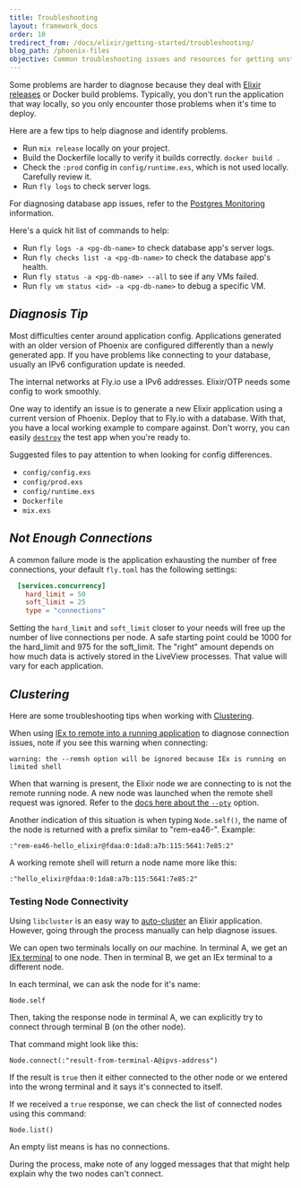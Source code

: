 ```yaml
---
title: Troubleshooting
layout: framework_docs
order: 10
tredirect_from: /docs/elixir/getting-started/troubleshooting/
blog_path: /phoenix-files
objective: Common troubleshooting issues and resources for getting unstuck.
---
```


Some problems are harder to diagnose because they deal with [Elixir releases](https://hexdocs.pm/mix/master/Mix.Tasks.Release.html) or Docker build problems. Typically, you don't run the application that way locally, so you only encounter those problems when it's time to deploy.

Here are a few tips to help diagnose and identify problems.

- Run `mix release` locally on your project.
- Build the Dockerfile locally to verify it builds correctly. `docker build .`
- Check the `:prod` config in `config/runtime.exs`, which is not used locally. Carefully review it.
- Run `fly logs` to check server logs.

For diagnosing database app issues, refer to the [Postgres Monitoring](/docs/reference/postgres/#monitoring) information.

Here's a quick hit list of commands to help:

- Run `fly logs -a <pg-db-name>` to check database app's server logs.
- Run `fly checks list -a <pg-db-name>` to check the database app's health.
- Run `fly status -a <pg-db-name> --all` to see if any VMs failed.
- Run `fly vm status <id> -a <pg-db-name>` to debug a specific VM.

## _Diagnosis Tip_

Most difficulties center around application config. Applications generated with an older version of Phoenix are configured differently than a newly generated app. If you have problems like connecting to your database, usually an IPv6 configuration update is needed.

The internal networks at Fly.io use a IPv6 addresses. Elixir/OTP needs some config to work smoothly.

One way to identify an issue is to generate a new Elixir application using a current version of Phoenix. Deploy that to Fly.io with a database. With that, you have a local working example to compare against. Don't worry, you can easily [`destroy`](/docs/flyctl/destroy/) the test app when you're ready to.

Suggested files to pay attention to when looking for config differences.

- `config/config.exs`
- `config/prod.exs`
- `config/runtime.exs`
- `Dockerfile`
- `mix.exs`


## _Not Enough Connections_

A common failure mode is the application exhausting the number of free connections, your default `fly.toml` has the following settings:
```toml
  [services.concurrency]
    hard_limit = 50
    soft_limit = 25
    type = "connections"
```

Setting the `hard_limit` and `soft_limit` closer to your needs will free up the number of live connections per node. A safe starting point could be 1000 for the hard_limit and 975 for the soft_limit. The "right" amount depends on how much data is actively stored in the LiveView processes. That value will vary for each application.

## _Clustering_

Here are some troubleshooting tips when working with [Clustering](/docs/elixir/the-basics/clustering/).

When using [IEx to remote into a running application](./iex-into-running-app) to diagnose connection issues, note if you see this warning when connecting:

```
warning: the --remsh option will be ignored because IEx is running on limited shell
```

When that warning is present, the Elixir node we are connecting to is not the remote running node. A new node was launched when the remote shell request was ignored. Refer to the [docs here about the `--pty`](./iex-into-running-app) option.

Another indication of this situation is when typing `Node.self()`, the name of the node is returned with a prefix similar to "rem-ea46-".
Example:

```
:"rem-ea46-hello_elixir@fdaa:0:1da8:a7b:115:5641:7e85:2"
```

A working remote shell will return a node name more like this:
```
:"hello_elixir@fdaa:0:1da8:a7b:115:5641:7e85:2"
```

### Testing Node Connectivity

Using `libcluster` is an easy way to [auto-cluster](./clustering) an Elixir application. However, going through the process manually can help diagnose issues.

We can open two terminals locally on our machine. In terminal A, we get an [IEx terminal](./iex-into-running-app.html.md) to one node. Then in terminal B, we get an IEx terminal to a different node.

In each terminal, we can ask the node for it's name:
```
Node.self
```

Then, taking the response node in terminal A, we can explicitly try to connect through terminal B (on the other node).

That command might look like this:
```
Node.connect(:"result-from-terminal-A@ipvs-address")
```

If the result is `true` then it either connected to the other node or we entered into the wrong terminal and it says it's connected to itself.

If we received a `true` response, we can check the list of connected nodes using this command:
```
Node.list()
```

An empty list means is has no connections.

During the process, make note of any logged messages that that might help explain why the two nodes can't connect.
